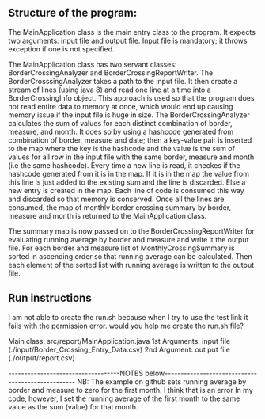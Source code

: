 Structure of the program:
------------------------------------------------------------------------------------------------
The MainApplication class is the main entry class to the program. It expects two arguments: input 
file and output file. Input file is mandatory; it throws exception if one is not specified. 

The MainApplication class has two servant classes: BorderCrossingAnalyzer and BorderCrossingReportWriter.
The BorderCrosssingAnalyzer takes a path to the input file. It then create a stream of lines (using java 8)
and read one line at a time into a BorderCrossingInfo object. This approach is used so that the program 
does not read entire data to memory at once, which would end up causing memory issue if the input file is huge in size.
The BorderCrossingAnalyzer calculates the sum of values for each distinct combination of border, measure,
and month. It does so by using a hashcode generated from combination of border, measure and date;
then a key-value pair is inserted to the map where the key is the hashcode and the value is the sum of
values for all row in the input file with the same border, measure and month (i.e the same hashcode). 
Every time a new line is read, it checkes if the hashcode generated from it is in the map. If it is in the map
the value from this line is just added to the existing sum and the line is discarded. Else a new entry is 
created in the map. Each line of code is consumed this way and discarded so that memory is conserved. 
Once all the lines are consumed, the map of monthly border crossing summary by border, measure and month 
is returned to the MainApplication class.  

The summary map is now passed on to the BorderCrossingReportWriter for evaluating running average by border 
and measure and write it the output file.  For each border and measure list of MonthlyCrossingSummary is
sorted in ascending order so that running average can be calculated. Then each element of the sorted list 
with running average is written to the output file. 

Run instructions
------------------
I am not able to create the run.sh because when I try to use the test link it fails with the permission error. would you help me create the run.sh file? 

Main class: src/report/MainApplication.java
1st Arguments: input file (./input/Border_Crossing_Entry_Data.csv)
2nd Argument: out put file (./output/report.csv)


-----------------------------------NOTES below--------------------------------------------------
NB: The example on github sets running average by border and measure to zero for the first month.
I think that is an error In my code, however, I set the running average of the first month to the
same value as the sum (value) for that month.
